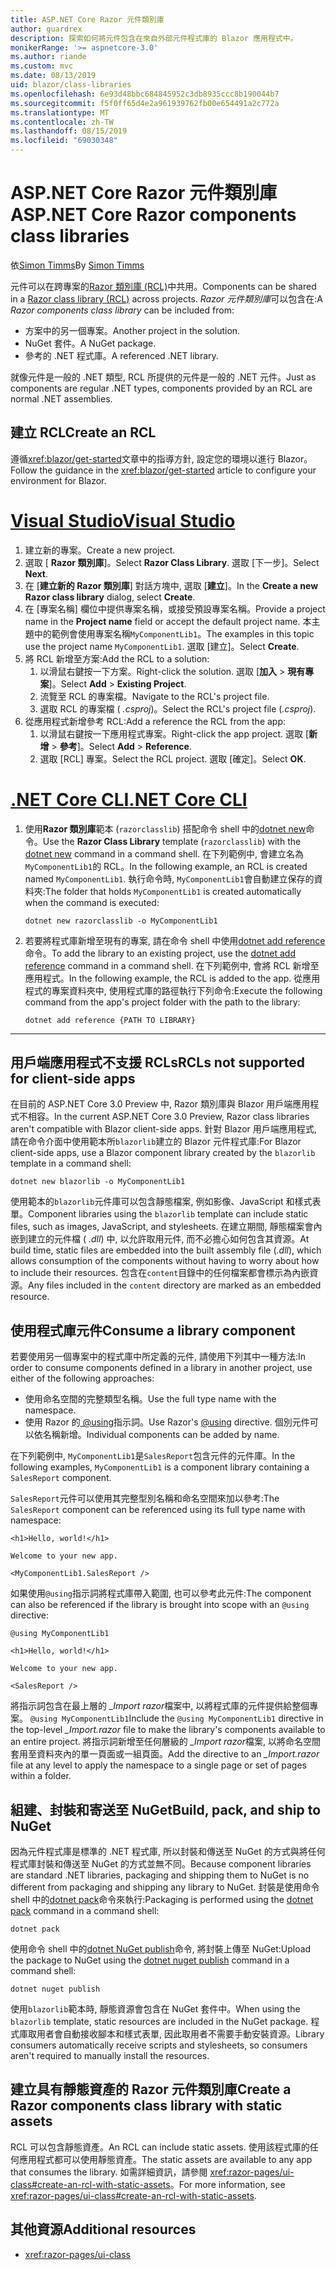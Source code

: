 ```yaml
---
title: ASP.NET Core Razor 元件類別庫
author: guardrex
description: 探索如何將元件包含在來自外部元件程式庫的 Blazor 應用程式中。
monikerRange: '>= aspnetcore-3.0'
ms.author: riande
ms.custom: mvc
ms.date: 08/13/2019
uid: blazor/class-libraries
ms.openlocfilehash: 6e93d48bbc684845952c3db8935ccc8b190044b7
ms.sourcegitcommit: f5f0ff65d4e2a961939762fb00e654491a2c772a
ms.translationtype: MT
ms.contentlocale: zh-TW
ms.lasthandoff: 08/15/2019
ms.locfileid: "69030348"
---
```

# <a name="aspnet-core-razor-components-class-libraries"></a><span data-ttu-id="39b70-103">ASP.NET Core Razor 元件類別庫</span><span class="sxs-lookup"><span data-stu-id="39b70-103">ASP.NET Core Razor components class libraries</span></span>

<span data-ttu-id="39b70-104">依[Simon Timms](https://github.com/stimms)</span><span class="sxs-lookup"><span data-stu-id="39b70-104">By [Simon Timms](https://github.com/stimms)</span></span>

<span data-ttu-id="39b70-105">元件可以在跨專案的[Razor 類別庫 (RCL)](xref:razor-pages/ui-class)中共用。</span><span class="sxs-lookup"><span data-stu-id="39b70-105">Components can be shared in a [Razor class library (RCL)](xref:razor-pages/ui-class) across projects.</span></span> <span data-ttu-id="39b70-106">*Razor 元件類別庫*可以包含在:</span><span class="sxs-lookup"><span data-stu-id="39b70-106">A *Razor components class library* can be included from:</span></span>

* <span data-ttu-id="39b70-107">方案中的另一個專案。</span><span class="sxs-lookup"><span data-stu-id="39b70-107">Another project in the solution.</span></span>
* <span data-ttu-id="39b70-108">NuGet 套件。</span><span class="sxs-lookup"><span data-stu-id="39b70-108">A NuGet package.</span></span>
* <span data-ttu-id="39b70-109">參考的 .NET 程式庫。</span><span class="sxs-lookup"><span data-stu-id="39b70-109">A referenced .NET library.</span></span>

<span data-ttu-id="39b70-110">就像元件是一般的 .NET 類型, RCL 所提供的元件是一般的 .NET 元件。</span><span class="sxs-lookup"><span data-stu-id="39b70-110">Just as components are regular .NET types, components provided by an RCL are normal .NET assemblies.</span></span>

## <a name="create-an-rcl"></a><span data-ttu-id="39b70-111">建立 RCL</span><span class="sxs-lookup"><span data-stu-id="39b70-111">Create an RCL</span></span>

<span data-ttu-id="39b70-112">遵循<xref:blazor/get-started>文章中的指導方針, 設定您的環境以進行 Blazor。</span><span class="sxs-lookup"><span data-stu-id="39b70-112">Follow the guidance in the <xref:blazor/get-started> article to configure your environment for Blazor.</span></span>

# <a name="visual-studiotabvisual-studio"></a>[<span data-ttu-id="39b70-113">Visual Studio</span><span class="sxs-lookup"><span data-stu-id="39b70-113">Visual Studio</span></span>](#tab/visual-studio)

1. <span data-ttu-id="39b70-114">建立新的專案。</span><span class="sxs-lookup"><span data-stu-id="39b70-114">Create a new project.</span></span>
1. <span data-ttu-id="39b70-115">選取 [ **Razor 類別庫**]。</span><span class="sxs-lookup"><span data-stu-id="39b70-115">Select **Razor Class Library**.</span></span> <span data-ttu-id="39b70-116">選取 [下一步]。</span><span class="sxs-lookup"><span data-stu-id="39b70-116">Select **Next**.</span></span>
1. <span data-ttu-id="39b70-117">在 [**建立新的 Razor 類別庫**] 對話方塊中, 選取 [**建立**]。</span><span class="sxs-lookup"><span data-stu-id="39b70-117">In the **Create a new Razor class library** dialog, select **Create**.</span></span>
1. <span data-ttu-id="39b70-118">在 [專案名稱] 欄位中提供專案名稱，或接受預設專案名稱。</span><span class="sxs-lookup"><span data-stu-id="39b70-118">Provide a project name in the **Project name** field or accept the default project name.</span></span> <span data-ttu-id="39b70-119">本主題中的範例會使用專案名稱`MyComponentLib1`。</span><span class="sxs-lookup"><span data-stu-id="39b70-119">The examples in this topic use the project name `MyComponentLib1`.</span></span> <span data-ttu-id="39b70-120">選取 [建立]。</span><span class="sxs-lookup"><span data-stu-id="39b70-120">Select **Create**.</span></span>
1. <span data-ttu-id="39b70-121">將 RCL 新增至方案:</span><span class="sxs-lookup"><span data-stu-id="39b70-121">Add the RCL to a solution:</span></span>
   1. <span data-ttu-id="39b70-122">以滑鼠右鍵按一下方案。</span><span class="sxs-lookup"><span data-stu-id="39b70-122">Right-click the solution.</span></span> <span data-ttu-id="39b70-123">選取 [**加入** > **現有專案**]。</span><span class="sxs-lookup"><span data-stu-id="39b70-123">Select **Add** > **Existing Project**.</span></span>
   1. <span data-ttu-id="39b70-124">流覽至 RCL 的專案檔。</span><span class="sxs-lookup"><span data-stu-id="39b70-124">Navigate to the RCL's project file.</span></span>
   1. <span data-ttu-id="39b70-125">選取 RCL 的專案檔 ( *.csproj*)。</span><span class="sxs-lookup"><span data-stu-id="39b70-125">Select the RCL's project file (*.csproj*).</span></span>
1. <span data-ttu-id="39b70-126">從應用程式新增參考 RCL:</span><span class="sxs-lookup"><span data-stu-id="39b70-126">Add a reference the RCL from the app:</span></span>
   1. <span data-ttu-id="39b70-127">以滑鼠右鍵按一下應用程式專案。</span><span class="sxs-lookup"><span data-stu-id="39b70-127">Right-click the app project.</span></span> <span data-ttu-id="39b70-128">選取 [**新增** > **參考**]。</span><span class="sxs-lookup"><span data-stu-id="39b70-128">Select **Add** > **Reference**.</span></span>
   1. <span data-ttu-id="39b70-129">選取 [RCL] 專案。</span><span class="sxs-lookup"><span data-stu-id="39b70-129">Select the RCL project.</span></span> <span data-ttu-id="39b70-130">選取 [確定]。</span><span class="sxs-lookup"><span data-stu-id="39b70-130">Select **OK**.</span></span>

# <a name="net-core-clitabnetcore-cli"></a>[<span data-ttu-id="39b70-131">.NET Core CLI</span><span class="sxs-lookup"><span data-stu-id="39b70-131">.NET Core CLI</span></span>](#tab/netcore-cli)

1. <span data-ttu-id="39b70-132">使用**Razor 類別庫**範本 (`razorclasslib`) 搭配命令 shell 中的[dotnet new](/dotnet/core/tools/dotnet-new)命令。</span><span class="sxs-lookup"><span data-stu-id="39b70-132">Use the **Razor Class Library** template (`razorclasslib`) with the [dotnet new](/dotnet/core/tools/dotnet-new) command in a command shell.</span></span> <span data-ttu-id="39b70-133">在下列範例中, 會建立名為`MyComponentLib1`的 RCL。</span><span class="sxs-lookup"><span data-stu-id="39b70-133">In the following example, an RCL is created named `MyComponentLib1`.</span></span> <span data-ttu-id="39b70-134">執行命令時, `MyComponentLib1`會自動建立保存的資料夾:</span><span class="sxs-lookup"><span data-stu-id="39b70-134">The folder that holds `MyComponentLib1` is created automatically when the command is executed:</span></span>

   ```console
   dotnet new razorclasslib -o MyComponentLib1
   ```

1. <span data-ttu-id="39b70-135">若要將程式庫新增至現有的專案, 請在命令 shell 中使用[dotnet add reference](/dotnet/core/tools/dotnet-add-reference)命令。</span><span class="sxs-lookup"><span data-stu-id="39b70-135">To add the library to an existing project, use the [dotnet add reference](/dotnet/core/tools/dotnet-add-reference) command in a command shell.</span></span> <span data-ttu-id="39b70-136">在下列範例中, 會將 RCL 新增至應用程式。</span><span class="sxs-lookup"><span data-stu-id="39b70-136">In the following example, the RCL is added to the app.</span></span> <span data-ttu-id="39b70-137">從應用程式的專案資料夾中, 使用程式庫的路徑執行下列命令:</span><span class="sxs-lookup"><span data-stu-id="39b70-137">Execute the following command from the app's project folder with the path to the library:</span></span>

   ```console
   dotnet add reference {PATH TO LIBRARY}
   ```

---

## <a name="rcls-not-supported-for-client-side-apps"></a><span data-ttu-id="39b70-138">用戶端應用程式不支援 RCLs</span><span class="sxs-lookup"><span data-stu-id="39b70-138">RCLs not supported for client-side apps</span></span>

<span data-ttu-id="39b70-139">在目前的 ASP.NET Core 3.0 Preview 中, Razor 類別庫與 Blazor 用戶端應用程式不相容。</span><span class="sxs-lookup"><span data-stu-id="39b70-139">In the current ASP.NET Core 3.0 Preview, Razor class libraries aren't compatible with Blazor client-side apps.</span></span> <span data-ttu-id="39b70-140">針對 Blazor 用戶端應用程式, 請在命令介面中使用範本所`blazorlib`建立的 Blazor 元件程式庫:</span><span class="sxs-lookup"><span data-stu-id="39b70-140">For Blazor client-side apps, use a Blazor component library created by the `blazorlib` template in a command shell:</span></span>

```console
dotnet new blazorlib -o MyComponentLib1
```

<span data-ttu-id="39b70-141">使用範本的`blazorlib`元件庫可以包含靜態檔案, 例如影像、JavaScript 和樣式表單。</span><span class="sxs-lookup"><span data-stu-id="39b70-141">Component libraries using the `blazorlib` template can include static files, such as images, JavaScript, and stylesheets.</span></span> <span data-ttu-id="39b70-142">在建立期間, 靜態檔案會內嵌到建立的元件檔 ( *.dll*) 中, 以允許取用元件, 而不必擔心如何包含其資源。</span><span class="sxs-lookup"><span data-stu-id="39b70-142">At build time, static files are embedded into the built assembly file (*.dll*), which allows consumption of the components without having to worry about how to include their resources.</span></span> <span data-ttu-id="39b70-143">包含在`content`目錄中的任何檔案都會標示為內嵌資源。</span><span class="sxs-lookup"><span data-stu-id="39b70-143">Any files included in the `content` directory are marked as an embedded resource.</span></span>

## <a name="consume-a-library-component"></a><span data-ttu-id="39b70-144">使用程式庫元件</span><span class="sxs-lookup"><span data-stu-id="39b70-144">Consume a library component</span></span>

<span data-ttu-id="39b70-145">若要使用另一個專案中的程式庫中所定義的元件, 請使用下列其中一種方法:</span><span class="sxs-lookup"><span data-stu-id="39b70-145">In order to consume components defined in a library in another project, use either of the following approaches:</span></span>

* <span data-ttu-id="39b70-146">使用命名空間的完整類型名稱。</span><span class="sxs-lookup"><span data-stu-id="39b70-146">Use the full type name with the namespace.</span></span>
* <span data-ttu-id="39b70-147">使用 Razor 的[ \@using](xref:mvc/views/razor#using)指示詞。</span><span class="sxs-lookup"><span data-stu-id="39b70-147">Use Razor's [\@using](xref:mvc/views/razor#using) directive.</span></span> <span data-ttu-id="39b70-148">個別元件可以依名稱新增。</span><span class="sxs-lookup"><span data-stu-id="39b70-148">Individual components can be added by name.</span></span>

<span data-ttu-id="39b70-149">在下列範例中, `MyComponentLib1`是`SalesReport`包含元件的元件庫。</span><span class="sxs-lookup"><span data-stu-id="39b70-149">In the following examples, `MyComponentLib1` is a component library containing a `SalesReport` component.</span></span>

<span data-ttu-id="39b70-150">`SalesReport`元件可以使用其完整型別名稱和命名空間來加以參考:</span><span class="sxs-lookup"><span data-stu-id="39b70-150">The `SalesReport` component can be referenced using its full type name with namespace:</span></span>

```cshtml
<h1>Hello, world!</h1>

Welcome to your new app.

<MyComponentLib1.SalesReport />
```

<span data-ttu-id="39b70-151">如果使用`@using`指示詞將程式庫帶入範圍, 也可以參考此元件:</span><span class="sxs-lookup"><span data-stu-id="39b70-151">The component can also be referenced if the library is brought into scope with an `@using` directive:</span></span>

```cshtml
@using MyComponentLib1

<h1>Hello, world!</h1>

Welcome to your new app.

<SalesReport />
```

<span data-ttu-id="39b70-152">將指示詞包含在最上層的 *_Import razor*檔案中, 以將程式庫的元件提供給整個專案。 `@using MyComponentLib1`</span><span class="sxs-lookup"><span data-stu-id="39b70-152">Include the `@using MyComponentLib1` directive in the top-level *_Import.razor* file to make the library's components available to an entire project.</span></span> <span data-ttu-id="39b70-153">將指示詞新增至任何層級的 *_Import razor*檔案, 以將命名空間套用至資料夾內的單一頁面或一組頁面。</span><span class="sxs-lookup"><span data-stu-id="39b70-153">Add the directive to an *_Import.razor* file at any level to apply the namespace to a single page or set of pages within a folder.</span></span>

## <a name="build-pack-and-ship-to-nuget"></a><span data-ttu-id="39b70-154">組建、封裝和寄送至 NuGet</span><span class="sxs-lookup"><span data-stu-id="39b70-154">Build, pack, and ship to NuGet</span></span>

<span data-ttu-id="39b70-155">因為元件程式庫是標準的 .NET 程式庫, 所以封裝和傳送至 NuGet 的方式與將任何程式庫封裝和傳送至 NuGet 的方式並無不同。</span><span class="sxs-lookup"><span data-stu-id="39b70-155">Because component libraries are standard .NET libraries, packaging and shipping them to NuGet is no different from packaging and shipping any library to NuGet.</span></span> <span data-ttu-id="39b70-156">封裝是使用命令 shell 中的[dotnet pack](/dotnet/core/tools/dotnet-pack)命令來執行:</span><span class="sxs-lookup"><span data-stu-id="39b70-156">Packaging is performed using the [dotnet pack](/dotnet/core/tools/dotnet-pack) command in a command shell:</span></span>

```console
dotnet pack
```

<span data-ttu-id="39b70-157">使用命令 shell 中的[dotnet NuGet publish](/dotnet/core/tools/dotnet-nuget-push)命令, 將封裝上傳至 NuGet:</span><span class="sxs-lookup"><span data-stu-id="39b70-157">Upload the package to NuGet using the [dotnet nuget publish](/dotnet/core/tools/dotnet-nuget-push) command in a command shell:</span></span>

```console
dotnet nuget publish
```

<span data-ttu-id="39b70-158">使用`blazorlib`範本時, 靜態資源會包含在 NuGet 套件中。</span><span class="sxs-lookup"><span data-stu-id="39b70-158">When using the `blazorlib` template, static resources are included in the NuGet package.</span></span> <span data-ttu-id="39b70-159">程式庫取用者會自動接收腳本和樣式表單, 因此取用者不需要手動安裝資源。</span><span class="sxs-lookup"><span data-stu-id="39b70-159">Library consumers automatically receive scripts and stylesheets, so consumers aren't required to manually install the resources.</span></span>

## <a name="create-a-razor-components-class-library-with-static-assets"></a><span data-ttu-id="39b70-160">建立具有靜態資產的 Razor 元件類別庫</span><span class="sxs-lookup"><span data-stu-id="39b70-160">Create a Razor components class library with static assets</span></span>

<span data-ttu-id="39b70-161">RCL 可以包含靜態資產。</span><span class="sxs-lookup"><span data-stu-id="39b70-161">An RCL can include static assets.</span></span> <span data-ttu-id="39b70-162">使用該程式庫的任何應用程式都可以使用靜態資產。</span><span class="sxs-lookup"><span data-stu-id="39b70-162">The static assets are available to any app that consumes the library.</span></span> <span data-ttu-id="39b70-163">如需詳細資訊，請參閱 <xref:razor-pages/ui-class#create-an-rcl-with-static-assets>。</span><span class="sxs-lookup"><span data-stu-id="39b70-163">For more information, see <xref:razor-pages/ui-class#create-an-rcl-with-static-assets>.</span></span>

## <a name="additional-resources"></a><span data-ttu-id="39b70-164">其他資源</span><span class="sxs-lookup"><span data-stu-id="39b70-164">Additional resources</span></span>

* <xref:razor-pages/ui-class>
